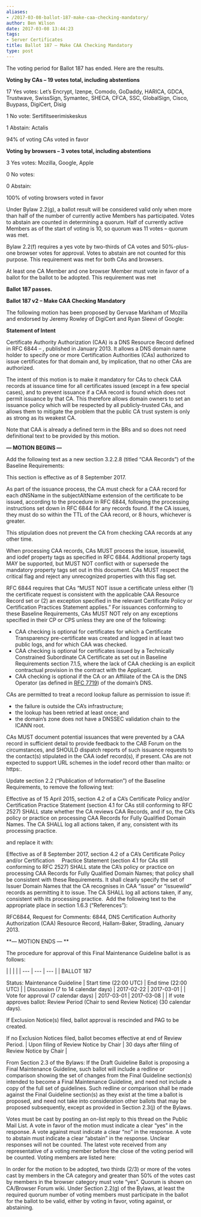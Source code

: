 ```yaml
---
aliases:
- /2017-03-08-ballot-187-make-caa-checking-mandatory/
author: Ben Wilson
date: 2017-03-08 13:44:23
tags:
- Server Certificates
title: Ballot 187 – Make CAA Checking Mandatory
type: post
---
```


The voting period for Ballot 187 has ended. Here are the results.

**Voting by CAs – 19 votes total, including abstentions**

17 Yes votes: Let’s Encrypt, Izenpe, Comodo, GoDaddy, HARICA, GDCA, Trustwave, SwissSign, Symantec, SHECA, CFCA, SSC, GlobalSign, Cisco, Buypass, DigiCert, Disig

1 No vote: Sertifitseerimiskeskus

1 Abstain: Actalis

94% of voting CAs voted in favor

**Voting by browsers – 3 votes total, including abstentions**

3 Yes votes: Mozilla, Google, Apple

0 No votes:

0 Abstain:

100% of voting browsers voted in favor

Under Bylaw 2.2(g), a ballot result will be considered valid only when more than half of the number of currently active Members has participated. Votes to abstain are counted in determining a quorum. Half of currently active Members as of the start of voting is 10, so quorum was 11 votes – quorum was met.

Bylaw 2.2(f) requires a yes vote by two-thirds of CA votes and 50%-plus-one browser votes for approval. Votes to abstain are not counted for this purpose. This requirement was met for both CAs and browsers.

At least one CA Member and one browser Member must vote in favor of a ballot for the ballot to be adopted. This requirement was met

**Ballot 187 passes.**

**Ballot 187 v2 – Make CAA Checking Mandatory**

The following motion has been proposed by Gervase Markham of Mozilla and endorsed by Jeremy Rowley of DigiCert and Ryan Sleevi of Google:

**Statement of Intent**

Certificate Authority Authorization (CAA) is a DNS Resource Record defined in RFC 6844 – , published in January 2013. It allows a DNS domain name holder to specify one or more Certification Authorities (CAs) authorized to issue certificates for that domain and, by implication, that no other CAs are authorized.

The intent of this motion is to make it mandatory for CAs to check CAA records at issuance time for all certificates issued (except in a few special cases), and to prevent issuance if a CAA record is found which does not permit issuance by that CA. This therefore allows domain owners to set an issuance policy which will be respected by all publicly-trusted CAs, and allows them to mitigate the problem that the public CA trust system is only as strong as its weakest CA.

Note that CAA is already a defined term in the BRs and so does not need definitional text to be provided by this motion.

**— MOTION BEGINS —**

Add the following text as a new section 3.2.2.8 (titled “CAA Records”) of the Baseline Requirements:

This section is effective as of 8 September 2017.

As part of the issuance process, the CA must check for a CAA record for each dNSName in the subjectAltName extension of the certificate to be issued, according to the procedure in RFC 6844, following the processing instructions set down in RFC 6844 for any records found. If the CA issues, they must do so within the TTL of the CAA record, or 8 hours, whichever is greater.

This stipulation does not prevent the CA from checking CAA records at any other time.

When processing CAA records, CAs MUST process the issue, issuewild, and iodef property tags as specified in RFC 6844. Additional property tags MAY be supported, but MUST NOT conflict with or supersede the mandatory property tags set out in this document. CAs MUST respect the critical flag and reject any unrecognized properties with this flag set.

RFC 6844 requires that CAs “MUST NOT issue a certificate unless either (1) the certificate request is consistent with the applicable CAA Resource Record set or (2) an exception specified in the relevant Certificate Policy or Certification Practices Statement applies.” For issuances conforming to these Baseline Requirements, CAs MUST NOT rely on any exceptions specified in their CP or CPS unless they are one of the following:

- CAA checking is optional for certificates for which a Certificate Transparency pre-certificate was created and logged in at least two public logs, and for which CAA was checked.
- CAA checking is optional for certificates issued by a Technically Constrained Subordinate CA Certificate as set out in Baseline Requirements section 7.1.5, where the lack of CAA checking is an explicit contractual provision in the contract with the Applicant.
- CAA checking is optional if the CA or an Affiliate of the CA is the DNS Operator (as defined in [RFC 7719][1]) of the domain’s DNS.

CAs are permitted to treat a record lookup failure as permission to issue if:

- the failure is outside the CA’s infrastructure;
- the lookup has been retried at least once; and
- the domain’s zone does not have a DNSSEC validation chain to the ICANN root.

CAs MUST document potential issuances that were prevented by a CAA record in sufficient detail to provide feedback to the CAB Forum on the circumstances, and SHOULD dispatch reports of such issuance requests to the contact(s) stipulated in the CAA iodef record(s), if present. CAs are not expected to support URL schemes in the iodef record other than mailto: or https:.

Update section 2.2 (“Publication of Information”) of the Baseline Requirements, to remove the following text:

Effective as of 15 April 2015, section 4.2 of a CA’s Certificate Policy and/or Certification Practice Statement (section 4.1 for CAs still conforming to RFC 2527) SHALL state whether the CA reviews CAA Records, and if so, the CA’s policy or practice on processing CAA Records for Fully Qualified Domain Names. The CA SHALL log all actions taken, if any, consistent with its processing practice.

and replace it with:

Effective as of 8 September 2017, section 4.2 of a CA’s Certificate Policy and/or Certification     Practice Statement (section 4.1 for CAs still conforming to RFC 2527) SHALL state the CA’s policy or practice on processing CAA Records for Fully Qualified Domain Names; that policy shall be consistent with these Requirements. It shall clearly specify the set of Issuer Domain Names that the CA recognises in CAA “issue” or “issuewild” records as permitting it to issue. The CA SHALL log all actions taken, if any, consistent with its processing practice.  Add the following text to the appropriate place in section 1.6.3 (“References”):

RFC6844, Request for Comments: 6844, DNS Certification Authority Authorization (CAA) Resource Record, Hallam-Baker, Stradling, January 2013.

**— MOTION ENDS —
**

The procedure for approval of this Final Maintenance Guideline ballot is as follows:

| | | |
| --- | --- | --- | |
BALLOT 187

Status: Maintenance Guideline |
Start time (22:00 UTC) |
End time (22:00 UTC) | |
Discussion (7 to 14 calendar days) |
2017-02-22 |
2017-03-01 | |
Vote for approval (7 calendar days) |
2017-03-01 |
2017-03-08 | |
If vote approves ballot: Review Period (Chair to send Review Notice) (30 calendar days).

If Exclusion Notice(s) filed, ballot approval is rescinded and PAG to be created.

If no Exclusion Notices filed, ballot becomes effective at end of Review Period. |
Upon filing of Review Notice by Chair |
30 days after filing of Review Notice by Chair |

From Section 2.3 of the Bylaws: If the Draft Guideline Ballot is proposing a Final Maintenance Guideline, such ballot will include a redline or comparison showing the set of changes from the Final Guideline section(s) intended to become a Final Maintenance Guideline, and need not include a copy of the full set of guidelines. Such redline or comparison shall be made against the Final Guideline section(s) as they exist at the time a ballot is proposed, and need not take into consideration other ballots that may be proposed subsequently, except as provided in Section 2.3(j) of the Bylaws.

Votes must be cast by posting an on-list reply to this thread on the Public Mail List. A vote in favor of the motion must indicate a clear “yes” in the response. A vote against must indicate a clear “no” in the response. A vote to abstain must indicate a clear “abstain” in the response. Unclear responses will not be counted. The latest vote received from any representative of a voting member before the close of the voting period will be counted. Voting members are listed here:

In order for the motion to be adopted, two thirds (2/3) or more of the votes cast by members in the CA category and greater than 50% of the votes cast by members in the browser category must vote “yes”. Quorum is shown on CA/Browser Forum wiki. Under Section 2.2(g) of the Bylaws, at least the required quorum number of voting members must participate in the ballot for the ballot to be valid, either by voting in favor, voting against, or abstaining.

[1]: https://tools.ietf.org/html/rfc7719
